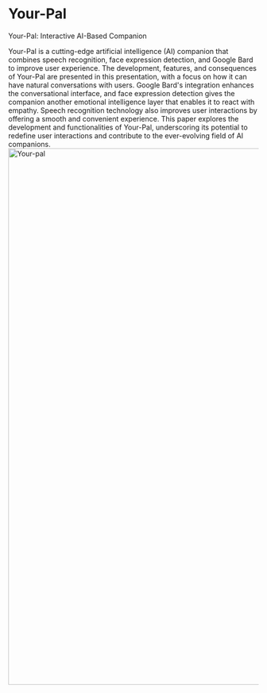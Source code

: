 # Your-Pal
Your-Pal: Interactive AI-Based Companion

Your-Pal is a cutting-edge artificial intelligence (AI) companion that combines speech recognition, face expression detection, and Google Bard to improve user experience. The development, features, and consequences of Your-Pal are presented in this presentation, with a focus on how it can have natural conversations with users. Google Bard's integration enhances the conversational interface, and face expression detection gives the companion another emotional intelligence layer that enables it to react with empathy. Speech recognition technology also improves user interactions by offering a smooth and convenient experience. This paper explores the development and functionalities of Your-Pal, underscoring its potential to redefine user interactions and contribute to the ever-evolving field of AI companions.
<img width="1080" height="1080" alt="Your-pal" src="https://github.com/user-attachments/assets/fc9a4aad-0d64-4d30-8270-d40f9ef3fbe0" />
